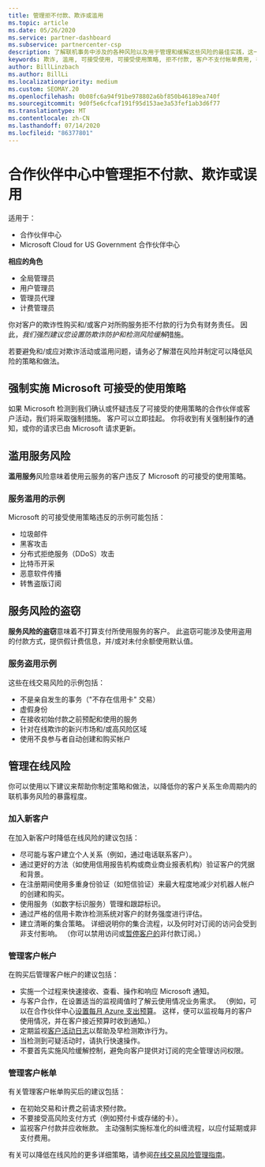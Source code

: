 ```yaml
---
title: 管理拒不付款、欺诈或滥用
ms.topic: article
ms.date: 05/26/2020
ms.service: partner-dashboard
ms.subservice: partnercenter-csp
description: 了解联机事务中涉及的各种风险以及用于管理和缓解这些风险的最佳实践，这一点很重要。
keywords: 欺诈, 滥用, 可接受使用, 可接受使用策略, 拒不付款, 客户不支付帐单费用, 在线风险, 盗用服务, 滥用服务, 暂停订阅,
author: BillLinzbach
ms.author: BillLi
ms.localizationpriority: medium
ms.custom: SEOMAY.20
ms.openlocfilehash: 0b08fc6a94f91be978802a6bf850b46189ea740f
ms.sourcegitcommit: 9d0f5e6cfcaf191f95d153ae3a53fef1ab3d6f77
ms.translationtype: MT
ms.contentlocale: zh-CN
ms.lasthandoff: 07/14/2020
ms.locfileid: "86377801"
---
```

# <a name="managing-non-payment-fraud-or-misuse-in-partner-center"></a>合作伙伴中心中管理拒不付款、欺诈或误用

适用于：

- 合作伙伴中心
- Microsoft Cloud for US Government 合作伙伴中心

**相应的角色**
- 全局管理员
- 用户管理员
- 管理员代理
- 计费管理员

你对客户的欺诈性购买和/或客户对所购服务拒不付款的行为负有财务责任。 因此，*我们强烈建议您设置防欺诈防护和检测风险缓解*措施。

若要避免和/或应对欺诈活动或滥用问题，请务必了解潜在风险并制定可以降低风险的策略和做法。

## <a name="enforcement-of-microsoft-acceptable-use-policy"></a>强制实施 Microsoft 可接受的使用策略

如果 Microsoft 检测到我们确认或怀疑违反了可接受的使用策略的合作伙伴或客户活动，我们将采取强制措施。 客户可以立即挂起。 你将收到有关强制操作的通知，或你的请求已由 Microsoft 请求更新。

## <a name="abuse-of-service-risks"></a>滥用服务风险

**滥用服务**风险意味着使用云服务的客户违反了 Microsoft 的可接受的使用策略。

### <a name="examples-of-abuse-of-service"></a>服务滥用的示例

Microsoft 的可接受使用策略违反的示例可能包括：

- 垃圾邮件
- 黑客攻击
- 分布式拒绝服务（DDoS）攻击
- 比特币开采
- 恶意软件传播
- 转售盗版订阅

## <a name="theft-of-service-risks"></a>服务风险的盗窃

**服务风险的盗窃**意味着不打算支付所使用服务的客户。 此盗窃可能涉及使用盗用的付款方式，提供假计费信息，并/或对未付余额使用默认值。

### <a name="examples-of-service-theft"></a>服务盗用示例

这些在线交易风险的示例包括：

- 不是亲自发生的事务（"不存在信用卡" 交易）
- 虚假身份
- 在接收初始付款之前预配和使用的服务
- 针对在线欺诈的新兴市场和/或高风险区域
- 使用不良参与者自动创建和购买帐户

## <a name="managing-online-risk"></a>管理在线风险

你可以使用以下建议来帮助你制定策略和做法，以降低你的客户关系生命周期内的联机事务风险的暴露程度。

### <a name="onboarding-new-customers"></a>加入新客户

在加入新客户时降低在线风险的建议包括：

- 尽可能与客户建立个人关系（例如，通过电话联系客户）。
- 通过更好的方法（如使用信用报告机构或商业商业报表机构）验证客户的凭据和背景。
- 在注册期间使用多重身份验证（如短信验证）来最大程度地减少对机器人帐户的创建和购买。
- 使用服务（如数字标识服务）管理和跟踪标识。
- 通过严格的信用卡欺诈检测系统对客户的财务强度进行评估。
- 建立清晰的集合策略。 详细说明你的集合流程，以及何时对订阅的访问会受到非支付影响。 （你可以禁用访问或[暂停客户的](suspend-a-subscription.md)非付款订阅。）

### <a name="managing-customer-accounts"></a>管理客户帐户

在购买后管理客户帐户的建议包括：

- 实施一个过程来快速接收、查看、操作和响应 Microsoft 通知。
- 与客户合作，在设置适当的监视阈值时了解云使用情况业务需求。 （例如，可以在合作伙伴中心[设置每月 Azure 支出预算](set-an-azure-spending-budget-for-your-customers.md)。 这样，便可以监视每月的客户使用情况，并在客户接近预算时收到通知。）
- 定期监视[客户活动日志](activity-logs.md)以帮助及早检测欺诈行为。
- 当检测到可疑活动时，请执行快速操作。
- 不要首先实施风险缓解控制，避免向客户提供对订阅的完全管理访问权限。

### <a name="managing-customer-billing"></a>管理客户帐单

有关管理客户帐单购买后的建议包括：

- 在初始交易和计费之前请求预付款。
- 不要接受高风险支付方式（例如预付卡或存储的卡）。
- 监视客户付款并应收帐款。 主动强制实施标准化的纠缠流程，以应付延期或非支付费用。

有关可以降低在线风险的更多详细策略，请参阅[在线交易风险管理指南](https://assets.windowsphone.com/7d885238-e13b-4f10-a682-3d5adacd2859/CSP-PartnerRiskGuide-APSFinal_InvariantCulture_Default.zip)。
